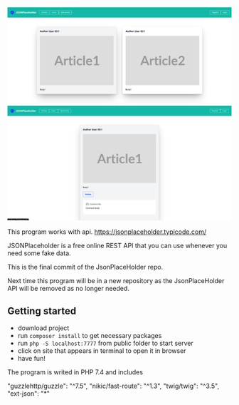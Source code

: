 <img src="prev0.png" alt="">
<img src="prev1.png" alt="">


This program works with api.
https://jsonplaceholder.typicode.com/

JSONPlaceholder is a free online REST API that you can use whenever you need some fake data.


This is the final commit of the JsonPlaceHolder repo.

Next time this program will be in a new repository as the JsonPlaceHolder API will be removed as no longer needed.

## Getting started

- download project
- run `composer install` to get necessary packages
- run `php -S localhost:7777` from public folder to start server
- click on site that appears in terminal to open it in browser
- have fun!

The program is writed in PHP 7.4 and includes

"guzzlehttp/guzzle": "^7.5",
"nikic/fast-route": "^1.3",
"twig/twig": "^3.5",
"ext-json": "*"

